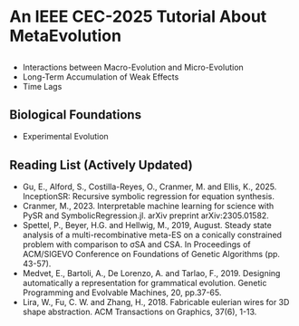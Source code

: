# An IEEE CEC-2025 Tutorial About MetaEvolution

## 

* Interactions between Macro-Evolution and Micro-Evolution
* Long-Term Accumulation of Weak Effects
* Time Lags

## Biological Foundations

* Experimental Evolution

## Reading List (Actively Updated)


* Gu, E., Alford, S., Costilla-Reyes, O., Cranmer, M. and Ellis, K., 2025. InceptionSR: Recursive symbolic regression for equation synthesis.
* Cranmer, M., 2023. Interpretable machine learning for science with PySR and SymbolicRegression.jl. arXiv preprint arXiv:2305.01582.
* Spettel, P., Beyer, H.G. and Hellwig, M., 2019, August. Steady state analysis of a multi-recombinative meta-ES on a conically constrained problem with comparison to σSA and CSA. In Proceedings of ACM/SIGEVO Conference on Foundations of Genetic Algorithms (pp. 43-57).
* Medvet, E., Bartoli, A., De Lorenzo, A. and Tarlao, F., 2019. Designing automatically a representation for grammatical evolution. Genetic Programming and Evolvable Machines, 20, pp.37-65.
* Lira, W., Fu, C. W. and Zhang, H., 2018. Fabricable eulerian wires for 3D shape abstraction. ACM Transactions on Graphics, 37(6), 1-13.

